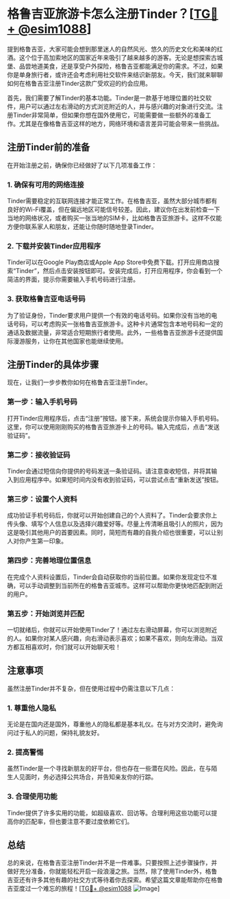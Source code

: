# 格鲁吉亚旅游卡怎么注册Tinder？[[TG💪+ @esim1088](https://t.me/s/esim1088)]

提到格鲁吉亚，大家可能会想到那里迷人的自然风光、悠久的历史文化和美味的红酒。这个位于高加索地区的国家近年来吸引了越来越多的游客。无论是想探索古城堡、品尝地道美食，还是享受户外探险，格鲁吉亚都能满足你的需求。不过，如果你是单身旅行者，或许还会考虑利用社交软件来结识新朋友。今天，我们就来聊聊如何在格鲁吉亚注册Tinder这款广受欢迎的约会应用。

首先，我们需要了解Tinder的基本功能。Tinder是一款基于地理位置的社交软件，用户可以通过左右滑动的方式浏览附近的人，并与感兴趣的对象进行交流。注册Tinder非常简单，但如果你想在国外使用它，可能需要做一些额外的准备工作。尤其是在像格鲁吉亚这样的地方，网络环境和语言差异可能会带来一些挑战。

## 注册Tinder前的准备

在开始注册之前，确保你已经做好了以下几项准备工作：

### 1. 确保有可用的网络连接

Tinder需要稳定的互联网连接才能正常工作。在格鲁吉亚，虽然大部分城市都有良好的Wi-Fi覆盖，但在偏远地区可能信号较差。因此，建议你在出发前检查一下当地的网络状况，或者购买一张当地的SIM卡，比如格鲁吉亚旅游卡。这样不仅能方便你联系家人和朋友，还能让你随时随地登录Tinder。

### 2. 下载并安装Tinder应用程序

Tinder可以在Google Play商店或Apple App Store中免费下载。打开应用商店搜索“Tinder”，然后点击安装按钮即可。安装完成后，打开应用程序，你会看到一个简洁的界面，提示你需要输入手机号码进行注册。

### 3. 获取格鲁吉亚电话号码

为了验证身份，Tinder要求用户提供一个有效的电话号码。如果你没有当地的电话号码，可以考虑购买一张格鲁吉亚旅游卡。这种卡片通常包含本地号码和一定的通话及数据流量，非常适合短期旅行者使用。此外，一些格鲁吉亚旅游卡还提供国际漫游服务，让你在其他国家也能继续使用。

## 注册Tinder的具体步骤

现在，让我们一步步教你如何在格鲁吉亚注册Tinder。

### 第一步：输入手机号码

打开Tinder应用程序后，点击“注册”按钮。接下来，系统会提示你输入手机号码。这里，你可以使用刚刚购买的格鲁吉亚旅游卡上的号码。输入完成后，点击“发送验证码”。

### 第二步：接收验证码

Tinder会通过短信向你提供的号码发送一条验证码。请注意查收短信，并将其输入到应用程序中。如果短时间内没有收到验证码，可以尝试点击“重新发送”按钮。

### 第三步：设置个人资料

成功验证手机号码后，你就可以开始创建自己的个人资料了。Tinder会要求你上传头像、填写个人信息以及选择兴趣爱好等。尽量上传清晰且吸引人的照片，因为这是吸引其他用户的首要因素。同时，简短而有趣的自我介绍也很重要，可以让别人对你产生第一印象。

### 第四步：完善地理位置信息

在完成个人资料设置后，Tinder会自动获取你的当前位置。如果你发现定位不准确，可以手动调整到当前所在的格鲁吉亚城市。这样可以帮助你更快地匹配到附近的用户。

### 第五步：开始浏览并匹配

一切就绪后，你就可以开始使用Tinder了！通过左右滑动屏幕，你可以浏览附近的人。如果你对某人感兴趣，向右滑动表示喜欢；如果不喜欢，则向左滑动。当双方都互相喜欢时，你们就可以开始聊天啦！

## 注意事项

虽然注册Tinder并不复杂，但在使用过程中仍需注意以下几点：

### 1. 尊重他人隐私

无论是在国内还是国外，尊重他人的隐私都是基本礼仪。在与对方交流时，避免询问过于私人的问题，保持礼貌友好。

### 2. 提高警惕

虽然Tinder是一个寻找新朋友的好平台，但也存在一些潜在风险。因此，在与陌生人见面时，务必选择公共场合，并告知亲友你的行踪。

### 3. 合理使用功能

Tinder提供了许多实用的功能，如超级喜欢、回访等。合理利用这些功能可以提高你的匹配率，但也要注意不要过度依赖它们。

## 总结

总的来说，在格鲁吉亚注册Tinder并不是一件难事。只要按照上述步骤操作，并做好充分准备，你就能轻松开启一段浪漫之旅。当然，除了使用Tinder外，格鲁吉亚还有许多其他有趣的社交方式等待着你去探索。希望这篇文章能帮助你在格鲁吉亚度过一个难忘的旅程！[[TG💪+ @esim1088](https://t.me/s/esim1088) ![Image](https://i.postimg.cc/4NQfJmqS/Snipaste-2025-05-13-00-14-12.png)]